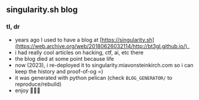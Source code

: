 ## singularity.sh blog

### tl, dr

* years ago I used to have a blog at [https://singularity.sh](https://web.archive.org/web/20180626032114/http://bt3gl.github.io/)_
* i had really cool articles on hacking, ctf, ai, etc there
* the blog died at some point because life
* now (2023), i re-deployed it to singularity.miavonsteinkirch.com so i can keep the history and proof-of-og =)
* it was generated with python pelican (check `BLOG_GENERATOR/` to reproduce/rebuild)
* enjoy 🤷🏻‍♀️



